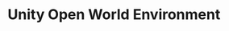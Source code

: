 <h1 :class="$style.header">Unity Open World Environment</h1>



<style module>
.header {
  padding-left: 37%
}
</style>
